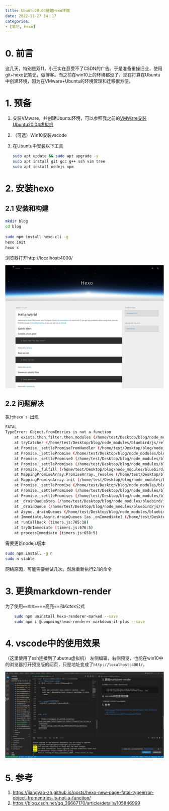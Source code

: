 ```yaml
---
title: Ubuntu20.04搭建Hexo环境
date: 2022-11-27 14：17
categories: 
- [笔记, Hexo]
---
```



# 0. 前言

这几天，特别是双11，小王实在忍受不了CSDN的广告。于是准备重操旧业，使用git+hexo记笔记，做博客。而之前在win10上的环境都没了，现在打算在Ubuntu中创建环境，因为在VMware+Ubuntu的环境管理和迁移很方便。

<!--more-->

# 1. 预备

1. 安装VMware，并创建Ubuntu环境，可以参照我之前的[VMWare安装Ubuntu20.04虚拟机](https://a171232886.github.io/2022/11/27/VMWare安装Ubuntu20.04虚拟机/)

2. （可选）Win10安装vscode

3. 在Ubuntu中安装以下工具

   ```bash
   sudo apt update && sudo apt upgrade -y
   sudo apt install git gcc g++ ssh vim tree
   sudo apt install nodejs npm
   ```

   

# 2. 安装hexo

## 2.1 安装和构建
```bash
mkdir blog
cd blog

sudo npm install hexo-cli -g
hexo init
hexo s
```



浏览器打开http://localhost:4000/

<img src="images/Ubutnu20.04搭建Hexo环境/image-20221127141624143.png" alt="image-20221127141624143" style="zoom:50%;" />



## 2.2 问题解决

执行`hexo s `出现

```bash
FATAL 
TypeError: Object.fromEntries is not a function
    at exists.then.filter.then.modules (/home/test/Desktop/blog/node_modules/hexo/lib/hexo/load_plugins.js:43:19)
    at tryCatcher (/home/test/Desktop/blog/node_modules/bluebird/js/release/util.js:16:23)
    at Promise._settlePromiseFromHandler (/home/test/Desktop/blog/node_modules/bluebird/js/release/promise.js:547:31)
    at Promise._settlePromise (/home/test/Desktop/blog/node_modules/bluebird/js/release/promise.js:604:18)
    at Promise._settlePromise0 (/home/test/Desktop/blog/node_modules/bluebird/js/release/promise.js:649:10)
    at Promise._settlePromises (/home/test/Desktop/blog/node_modules/bluebird/js/release/promise.js:729:18)
    at Promise._fulfill (/home/test/Desktop/blog/node_modules/bluebird/js/release/promise.js:673:18)
    at MappingPromiseArray.PromiseArray._resolve (/home/test/Desktop/blog/node_modules/bluebird/js/release/promise_array.js:127:19)
    at MappingPromiseArray.init (/home/test/Desktop/blog/node_modules/bluebird/js/release/promise_array.js:75:18)
    at Promise._settlePromise (/home/test/Desktop/blog/node_modules/bluebird/js/release/promise.js:601:21)
    at Promise._settlePromise0 (/home/test/Desktop/blog/node_modules/bluebird/js/release/promise.js:649:10)
    at Promise._settlePromises (/home/test/Desktop/blog/node_modules/bluebird/js/release/promise.js:729:18)
    at _drainQueueStep (/home/test/Desktop/blog/node_modules/bluebird/js/release/async.js:93:12)
    at _drainQueue (/home/test/Desktop/blog/node_modules/bluebird/js/release/async.js:86:9)
    at Async._drainQueues (/home/test/Desktop/blog/node_modules/bluebird/js/release/async.js:102:5)
    at Immediate.Async.drainQueues [as _onImmediate] (/home/test/Desktop/blog/node_modules/bluebird/js/release/async.js:15:14)
    at runCallback (timers.js:705:18)
    at tryOnImmediate (timers.js:676:5)
    at processImmediate (timers.js:658:5)
```



需要更新nodejs版本

```bash
sudo npm install -g n
sudo n stable
```

网络原因，可能需要尝试几次。然后重新执行2.1的命令


# 3. 更换markdown-render
为了使用`==高亮==`==高亮==和$Katex$公式

```bash
    sudo npm uninstall hexo-renderer-marked --save
    sudo npm i @upupming/hexo-renderer-markdown-it-plus --save
```

# 4. vscode中的使用效果
（这里使用了ssh连接到了ubutnu虚拟机）
左侧编辑，右侧预览，也能在win10中的浏览器打开预览版的网页，只是地址变成了`http://localhost:4001/`。

<img src="images/Ubutnu20.04搭建Hexo环境/image-20221127143421614.png" alt="image-20221127143421614" style="zoom:80%;" />


# 5. 参考

1. https://jiangyao-zh.github.io/posts/hexo-new-page-fatal-typeerror-object-fromentries-is-not-a-function/
2. https://blog.csdn.net/qq_36667170/article/details/105846999

